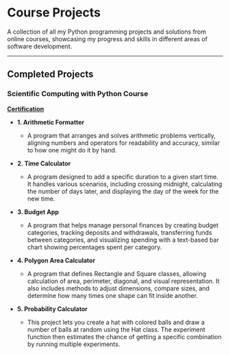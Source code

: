 # Course Projects

A collection of all my Python programming projects and solutions from online courses, showcasing my progress and skills in different areas of software development.

---

## Completed Projects

### Scientific Computing with Python Course

**[Certification](https://www.freecodecamp.org/certification/rodrigosapedroso/scientific-computing-with-python-v7)**  

* **1. Arithmetic Formatter**
    * A program that arranges and solves arithmetic problems vertically, aligning numbers and operators for readability and accuracy, similar to how one might do it by hand.

* **2. Time Calculator**
    * A program designed to add a specific duration to a given start time. It handles various scenarios, including crossing midnight, calculating the number of days later, and displaying the day of the week for the new time.

* **3. Budget App**
    * A program that helps manage personal finances by creating budget categories, tracking deposits and withdrawals, transferring funds between categories, and visualizing spending with a text-based bar chart showing percentages spent per category.

* **4. Polygon Area Calculator**
    * A program that defines Rectangle and Square classes, allowing calculation of area, perimeter, diagonal, and visual representation. It also includes methods to adjust dimensions, compare sizes, and determine how many times one shape can fit inside another.

* **5. Probability Calculator**    
    * This project lets you create a hat with colored balls and draw a number of balls at random using the Hat class. The experiment function then estimates the chance of getting a specific combination by running multiple experiments. 
